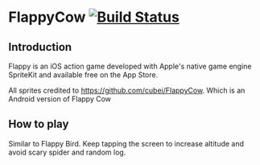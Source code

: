 # FlappyCow  [![Build Status](https://travis-ci.org/aromajoin/jp-shipping-rate.svg?branch=master)](https://travis-ci.org/aromajoin/jp-shipping-rate)

## Introduction

Flappy is an iOS action game developed with Apple's native game engine SpriteKit and available free on the App Store. 

All sprites credited to https://github.com/cubei/FlappyCow. Which is an Android version of Flappy Cow

## How to play
Similar to Flappy Bird. Keep tapping the screen to increase altitude and avoid scary spider and random log.
